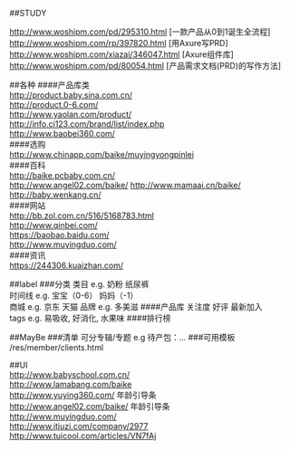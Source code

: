 ##STUDY
  
http://www.woshipm.com/pd/295310.html [一款产品从0到1诞生全流程]  
http://www.woshipm.com/rp/397820.html [用Axure写PRD]  
http://www.woshipm.com/xiazai/346047.html [Axure组件库]  
http://www.woshipm.com/pd/80054.html [产品需求文档(PRD)的写作方法]

##各种
####产品库类  
http://product.baby.sina.com.cn/   
http://product.0-6.com/   
http://www.yaolan.com/product/    
http://info.ci123.com/brand/list/index.php   
http://www.baobei360.com/   
####选购  
http://www.chinapp.com/baike/muyingyongpinlei   
####百科  
http://baike.pcbaby.com.cn/   
http://www.angel02.com/baike/ 
http://www.mamaai.cn/baike/  
http://baby.wenkang.cn/  
####网站  
http://bb.zol.com.cn/516/5168783.html  
http://www.qinbei.com/   
https://baobao.baidu.com/   
http://www.muyingduo.com/  
####资讯  
https://244306.kuaizhan.com/  
  
##label
###分类
类目 e.g. 奶粉 纸尿裤  
时间线 e.g. 宝宝（0-6） 妈妈（-1）  
商城 e.g. 京东 天猫
品牌 e.g. 多美滋
####产品库
关注度 好评 最新加入  
tags e.g. 易吸收, 好消化, 水果味
####排行榜 


##MayBe
###清单
可分专辑/专题 e.g 待产包：...
###可用模板
/res/member/clients.html


##UI  
http://www.babyschool.com.cn/  
http://www.lamabang.com/baike  
http://www.yuying360.com/ 年龄引导条  
http://www.angel02.com/baike/ 年龄引导条  
http://www.muyingduo.com/  
http://www.itjuzi.com/company/2977   
http://www.tuicool.com/articles/VN7fAj  
